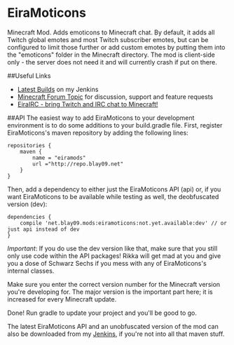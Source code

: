 EiraMoticons
=======

Minecraft Mod. Adds emoticons to Minecraft chat. By default, it adds all Twitch global emotes and most Twitch subscriber emotes, but can be configured to limit those further or add custom emotes by putting them into the "emoticons" folder in the Minecraft directory. The mod is client-side only - the server does not need it and will currently crash if put on there.

##Useful Links
* [Latest Builds](http://jenkins.blay09.net) on my Jenkins
* [Minecraft Forum Topic]() for discussion, support and feature requests 
* [EiraIRC - bring Twitch and IRC chat to Minecraft!](http://minecraft.curseforge.com/mc-mods/68420-eirairc)

##API
The easiest way to add EiraMoticons to your development environment is to do some additions to your build.gradle file. First, register EiraMoticons's maven repository by adding the following lines:

```
repositories {
    maven {
        name = "eiramods"
        url ="http://repo.blay09.net"
    }
}
```

Then, add a dependency to either just the EiraMoticons API (api) or, if you want EiraMoticons to be available while testing as well, the deobfuscated version (dev):

```
dependencies {
    compile 'net.blay09.mods:eiramoticons:not.yet.available:dev' // or just api instead of dev
}
```

*Important*: If you do use the dev version like that, make sure that you still only use code within the API packages! Rikka will get mad at you and give you a dose of Schwarz Sechs if you mess with any of EiraMoticons's internal classes.

Make sure you enter the correct version number for the Minecraft version you're developing for. The major version is the important part here; it is increased for every Minecraft update.

Done! Run gradle to update your project and you'll be good to go.

The latest EiraMoticons API and an unobfuscated version of the mod can also be downloaded from my [Jenkins](http://jenkins.blay09.net), if you're not into all that maven stuff.